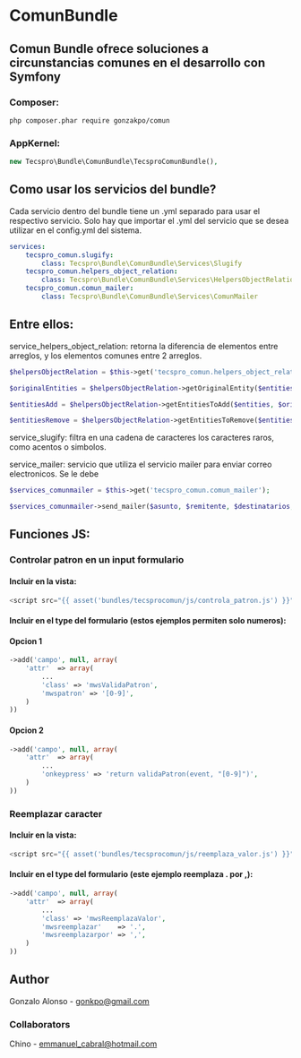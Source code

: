 # ComunBundle
## Comun Bundle ofrece soluciones a circunstancias comunes en el desarrollo con Symfony

### Composer:
```cli
php composer.phar require gonzakpo/comun
```
### AppKernel:
``` php
new Tecspro\Bundle\ComunBundle\TecsproComunBundle(),
```
## Como usar los servicios del bundle?

Cada servicio dentro del bundle tiene un .yml separado para usar el respectivo servicio. Solo hay que importar el .yml del servicio que se desea utilizar en el config.yml del sistema.
```yaml
services:
    tecspro_comun.slugify:
        class: Tecspro\Bundle\ComunBundle\Services\Slugify
    tecspro_comun.helpers_object_relation:
        class: Tecspro\Bundle\ComunBundle\Services\HelpersObjectRelation
    tecspro_comun.comun_mailer:
        class: Tecspro\Bundle\ComunBundle\Services\ComunMailer
```

## Entre ellos:

service_helpers_object_relation: 
retorna la diferencia de elementos entre arreglos, y los elementos comunes entre 2 arreglos.
``` php
$helpersObjectRelation = $this->get('tecspro_comun.helpers_object_relation');

$originalEntities = $helpersObjectRelation->getOriginalEntity($entities);

$entitiesAdd = $helpersObjectRelation->getEntitiesToAdd($entities, $originalEntities);

$entitiesRemove = $helpersObjectRelation->getEntitiesToRemove($entities, $originalEntities);
```
service_slugify: 
filtra en una cadena de caracteres los caracteres raros, como acentos o simbolos.

service_mailer: 
servicio que utiliza el servicio mailer para enviar correo electronicos.
Se le debe 
``` php
$services_comunmailer = $this->get('tecspro_comun.comun_mailer');

$services_comunmailer->send_mailer($asunto, $remitente, $destinatarios, $mensaje);
```
## Funciones JS:
### Controlar patron en un input formulario
#### Incluir en la vista:
``` js
<script src="{{ asset('bundles/tecsprocomun/js/controla_patron.js') }}"></script>
```
#### Incluir en el type del formulario (estos ejemplos permiten solo numeros):
#### Opcion 1
``` php
->add('campo', null, array(
    'attr'  => array(
        ...
        'class' => 'mwsValidaPatron',
        'mwspatron' => '[0-9]',
    )
))
```
#### Opcion 2
``` php
->add('campo', null, array(
    'attr'  => array(
        ...
        'onkeypress' => 'return validaPatron(event, "[0-9]")',
    )
))
```

### Reemplazar caracter
#### Incluir en la vista:
``` js
<script src="{{ asset('bundles/tecsprocomun/js/reemplaza_valor.js') }}"></script>
```
#### Incluir en el type del formulario (este ejemplo reemplaza . por ,):
``` php
->add('campo', null, array(
    'attr'  => array(
        ...
        'class' => 'mwsReemplazaValor',
        'mwsreemplazar'    => '.',
        'mwsreemplazarpor' => ',',
    )
))
```

## Author
Gonzalo Alonso - gonkpo@gmail.com
### Collaborators
Chino - emmanuel_cabral@hotmail.com
